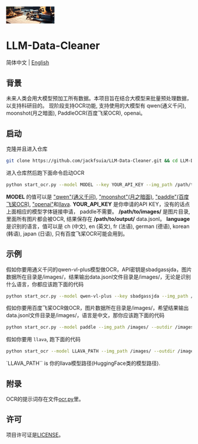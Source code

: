 <p align="left">
    <img src="logo/logo.png" width="26%" >
</p>

# LLM-Data-Cleaner
简体中文 | [English](README_en.md)
## 背景
未来人类会用大模型预加工所有数据。本项目旨在结合大模型来批量预处理数据，以支持科研目的。 现阶段支持OCR功能, 支持使用的大模型有 qwen(通义千问), moonshot(月之暗面), PaddleOCR(百度飞桨OCR), openai。
## 启动
克隆并且进入仓库
```bash
git clone https://github.com/jackfsuia/LLM-Data-Cleaner.git && cd LLM-Data-Cleaner
```
进入仓库然后跑下面命令启动OCR
```bash
python start_ocr.py --model MODEL --key YOUR_API_KEY --img_path /path/to/images/ --outdir /path/to/output/ --lang language
```
**MODEL** 的值可以是 ["qwen"(通义千问)](https://help.aliyun.com/zh/dashscope/developer-reference/activate-dashscope-and-create-an-api-key), ["moonshot"(月之暗面)](https://platform.moonshot.cn/console/api-keys), ["paddle"(百度飞桨OCR)](https://github.com/PaddlePaddle/PaddleOCR), ["openai"](https://platform.openai.com/docs/models/overview)和[llava](https://github.com/haotian-liu/LLaVA). **YOUR_API_KEY** 是你申请的API KEY，没有的话点上面相应的模型字体链接申请， paddle不需要。 **/path/to/images/** 是图片目录, 里面所有图片都会被OCR, 结果保存在 **/path/to/output/** data.jsonl。 **language** 是识别的语言，值可以是 ch (中文), en (英文), fr (法语), german (德语), korean (韩语), japan (日语), 只有百度飞桨OCR可能会用到。
## 示例
假如你要用通义千问的qwen-vl-plus模型做OCR，API密钥是sbadgassjda，图片数据所在目录是/images/，结果输出data.jsonl文件目录是/images/，无论是识别什么语言，你都应该跑下面的代码
```bash
python start_ocr.py --model qwen-vl-plus --key sbadgassjda --img_path /images/ --outdir /images/
```
假如你要用百度飞桨OCR做OCR，图片数据所在目录是/images/，希望结果输出data.jsonl文件目录是/images/，语言是中文，那你应该跑下面的代码
```bash
python start_ocr.py --model paddle --img_path /images/ --outdir /images/ --lang ch
```
假如你要用 `llava`, 跑下面的代码
```bash
python start_ocr --model LLAVA_PATH --img_path /images/ --outdir /images/
```
`LLAVA_PATH`` is 你的llava模型路径(HuggingFace类的模型路径).
## 附录
OCR的提示词存在文件[ocr.py](models/ocr.py)里。
## 许可

项目许可证是[LICENSE](LICENSE)。
